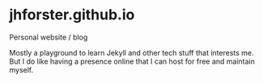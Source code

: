 # jhforster.github.io
Personal website / blog

Mostly a playground to learn Jekyll and other tech stuff that interests me. But I do like having a presence online that I can host for free and maintain myself.
